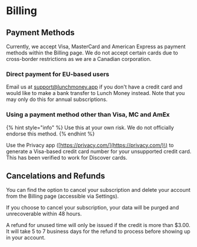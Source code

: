 # Billing

## Payment Methods

Currently, we accept Visa, MasterCard and American Express as payment methods within the Billing page. We do not accept certain cards due to cross-border restrictions as we are a Canadian corporation.

### Direct payment for EU-based users

Email us at support@lunchmoney.app if you don't have a credit card and would like to make a bank transfer to Lunch Money instead. Note that you may only do this for annual subscriptions.

### Using a payment method other than Visa, MC and AmEx

{% hint style="info" %}
Use this at your own risk. We do not officially endorse this method.
{% endhint %}

Use the Privacy app \([https://privacy.com/](https://privacy.com/)\) to generate a Visa-based credit card number for your unsupported credit card. This has been verified to work for Discover cards.

## Cancelations and Refunds

You can find the option to cancel your subscription and delete your account from the Billing page \(accessible via Settings\).

If you choose to cancel your subscription, your data will be purged and unrecoverable within 48 hours. 

A refund for unused time will only be issued if the credit is more than $3.00. It will take 5 to 7 business days for the refund to process before showing up in your account.

